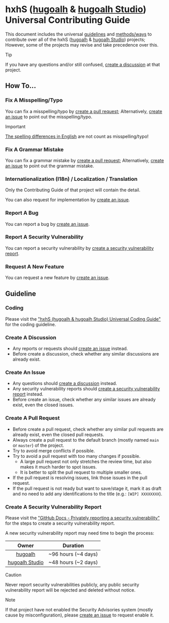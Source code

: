 [hugoalh]: https://github.com/hugoalh
[hugoalh-studio]: https://github.com/hugoalh-studio

# hxhS ([hugoalh][hugoalh] & [hugoalh Studio][hugoalh-studio]) Universal Contributing Guide

This document includes the universal [guidelines](#guideline) and [methods/ways](#how-to) to contribute over all of the hxhS ([hugoalh][hugoalh] & [hugoalh Studio][hugoalh-studio]) projects; However, some of the projects may revise and take precedence over this.

> [!TIP]
> If you have any questions and/or still confused, [create a discussion](#create-a-discussion) at that project.

## How To...

### Fix A Misspelling/Typo

You can fix a misspelling/typo by [create a pull request](#create-a-pull-request); Alternatively, [create an issue](#create-an-issue) to point out the misspelling/typo.

> [!IMPORTANT]
> [The spelling differences in English](https://en.wikipedia.org/wiki/American_and_British_English_spelling_differences) are not count as misspelling/typo!

### Fix A Grammar Mistake

You can fix a grammar mistake by [create a pull request](#create-a-pull-request); Alternatively, [create an issue](#create-an-issue) to point out the grammar mistake.

### Internationalization (I18n) / Localization / Translation

Only the Contributing Guide of that project will contain the detail.

You can also request for implementation by [create an issue](#create-an-issue).

### Report A Bug

You can report a bug by [create an issue](#create-an-issue).

### Report A Security Vulnerability

You can report a security vulnerability by [create a security vulnerability report](#create-a-security-vulnerability-report).

### Request A New Feature

You can request a new feature by [create an issue](#create-an-issue).

## Guideline

### Coding

Please visit the ["hxhS (hugoalh & hugoalh Studio) Universal Coding Guide"](https://github.com/hugoalh/hugoalh/blob/main/universal-guide/coding.md) for the coding guideline.

### Create A Discussion

- Any reports or requests should [create an issue](#create-an-issue) instead.
- Before create a discussion, check whether any similar discussions are already exist.

### Create An Issue

- Any questions should [create a discussion](#create-a-discussion) instead.
- Any security vulnerability reports should [create a security vulnerability report](#create-a-security-vulnerability-report) instead.
- Before create an issue, check whether any similar issues are already exist, even the closed issues.

### Create A Pull Request

- Before create a pull request, check whether any similar pull requests are already exist, even the closed pull requests.
- Always create a pull request to the default branch (mostly named `main` or `master`) of the project.
- Try to avoid merge conflicts if possible.
- Try to avoid a pull request with too many changes if possible.
  - A large pull request not only stretches the review time, but also makes it much harder to spot issues.
  - It is better to split the pull request to multiple smaller ones.
- If the pull request is resolving issues, link those issues in the pull request.
- If the pull request is not ready but want to save/stage it, mark it as draft and no need to add any identifications to the title (e.g.: `[WIP] XXXXXXXX`).

### Create A Security Vulnerability Report

Please visit the ["GitHub Docs - Privately reporting a security vulnerability"](https://docs.github.com/en/code-security/security-advisories/guidance-on-reporting-and-writing-information-about-vulnerabilities/privately-reporting-a-security-vulnerability) for the steps to create a security vulnerability report.

A new security vulnerability report may need time to begin the process:

| **Owner** | **Duration** |
|:-:|:-:|
| [hugoalh][hugoalh] | ~96 hours (~4 days) |
| [hugoalh Studio][hugoalh-studio] | ~48 hours (~2 days) |

> [!CAUTION]
> Never report security vulnerabilities publicly, any public security vulnerability report will be rejected and deleted without notice.

> [!NOTE]
> If that project have not enabled the Security Advisories system (mostly cause by misconfiguration), please [create an issue](#create-an-issue) to request enable it.
